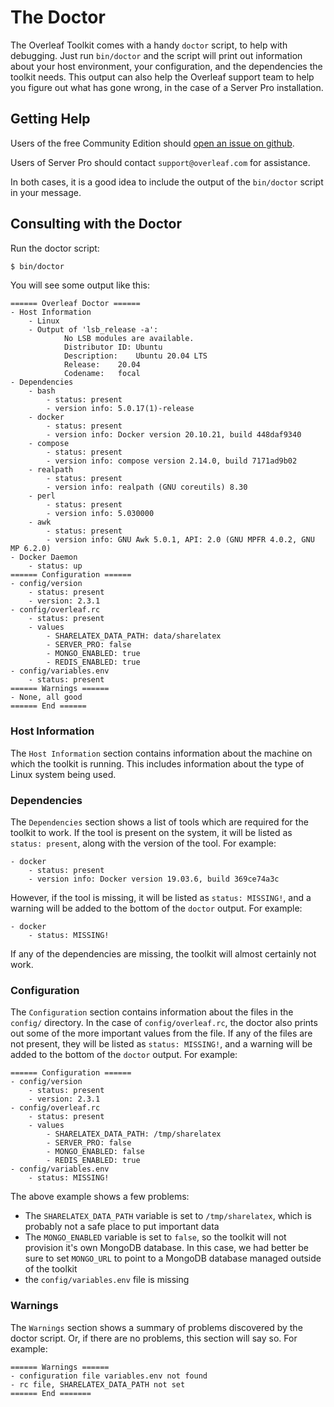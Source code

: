 # The Doctor

The Overleaf Toolkit comes with a handy `doctor` script, to help with debugging. Just run `bin/doctor` and the script will print out information about your host environment, your configuration, and the dependencies the toolkit needs. This output can also help the Overleaf support team to help you figure out what has gone wrong, in the case of a Server Pro installation.


## Getting Help

Users of the free Community Edition should [open an issue on github](https://github.com/overleaf/toolkit/issues). 

Users of Server Pro should contact `support@overleaf.com` for assistance.

In both cases, it is a good idea to include the output of the `bin/doctor` script in your message.


## Consulting with the Doctor

Run the doctor script:

```sh
$ bin/doctor
```

You will see some output like this:

```
====== Overleaf Doctor ======
- Host Information
    - Linux
    - Output of 'lsb_release -a':
            No LSB modules are available.
            Distributor ID:	Ubuntu
            Description:	Ubuntu 20.04 LTS
            Release:	20.04
            Codename:	focal
- Dependencies
    - bash
        - status: present
        - version info: 5.0.17(1)-release
    - docker
        - status: present
        - version info: Docker version 20.10.21, build 448daf9340
    - compose
        - status: present
        - version info: compose version 2.14.0, build 7171ad9b02
    - realpath
        - status: present
        - version info: realpath (GNU coreutils) 8.30
    - perl
        - status: present
        - version info: 5.030000
    - awk
        - status: present
        - version info: GNU Awk 5.0.1, API: 2.0 (GNU MPFR 4.0.2, GNU MP 6.2.0)
- Docker Daemon
    - status: up
====== Configuration ======
- config/version
    - status: present
    - version: 2.3.1
- config/overleaf.rc
    - status: present
    - values
        - SHARELATEX_DATA_PATH: data/sharelatex
        - SERVER_PRO: false
        - MONGO_ENABLED: true
        - REDIS_ENABLED: true
- config/variables.env
    - status: present
====== Warnings ======
- None, all good
====== End ======
```


### Host Information

The `Host Information` section contains information about the machine on which the toolkit is running. This includes information about the type of Linux system being used. 


### Dependencies

The `Dependencies` section shows a list of tools which are required for the toolkit to work.
If the tool is present on the system, it will be listed as `status: present`, along with the version of the tool. For example:

```
- docker
    - status: present
    - version info: Docker version 19.03.6, build 369ce74a3c
```

However, if the tool is missing, it will be listed as `status: MISSING!`, and a warning will be added to the bottom of the `doctor` output. For example:

```
- docker
    - status: MISSING!
```

If any of the dependencies are missing, the toolkit will almost certainly not work.


### Configuration

The `Configuration` section contains information about the files in the `config/` directory. In the case of `config/overleaf.rc`, the doctor also prints out some of the more important values from the file. If any of the files are not present, they will be listed as `status: MISSING!`, and a warning will be added to the bottom of the `doctor` output. For example:

```
====== Configuration ======
- config/version
    - status: present
    - version: 2.3.1
- config/overleaf.rc
    - status: present
    - values
        - SHARELATEX_DATA_PATH: /tmp/sharelatex 
        - SERVER_PRO: false
        - MONGO_ENABLED: false
        - REDIS_ENABLED: true
- config/variables.env
    - status: MISSING!
```

The above example shows a few problems:

- The `SHARELATEX_DATA_PATH` variable is set to `/tmp/sharelatex`, which is probably not a safe place to put important data
- The `MONGO_ENABLED` variable is set to `false`, so the toolkit will not provision it's own MongoDB database. In this case, we had better be sure to set `MONGO_URL` to point to a MongoDB database managed outside of the toolkit
- the `config/variables.env` file is missing


### Warnings


The `Warnings` section shows a summary of problems discovered by the doctor script. Or, if there are no problems, this section will say so. For example:

```
====== Warnings ======
- configuration file variables.env not found
- rc file, SHARELATEX_DATA_PATH not set
====== End =======
```

